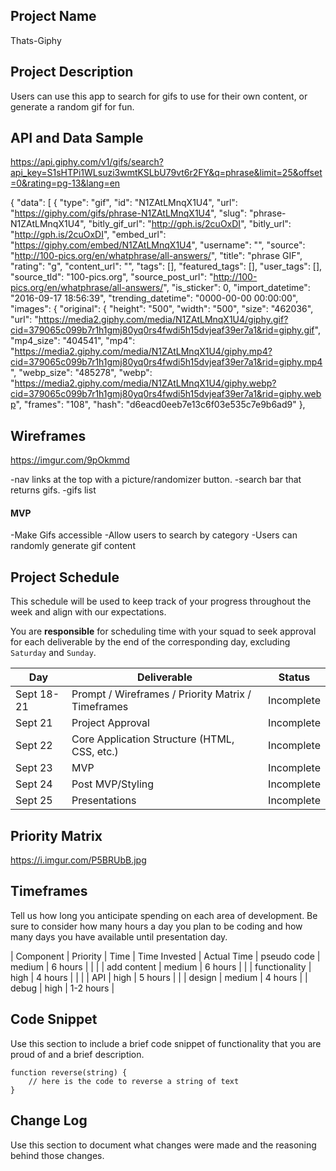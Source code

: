 
## Project Name

Thats-Giphy

## Project Description

Users can use this app to search for gifs to use for their own content, or generate a random gif for fun.  

## API and Data Sample

https://api.giphy.com/v1/gifs/search?api_key=S1sHTPi1WLsuzi3wmtKSLbU79vt6r2FY&q=phrase&limit=25&offset=0&rating=pg-13&lang=en

{
    "data": [
        {
            "type": "gif",
            "id": "N1ZAtLMnqX1U4",
            "url": "https://giphy.com/gifs/phrase-N1ZAtLMnqX1U4",
            "slug": "phrase-N1ZAtLMnqX1U4",
            "bitly_gif_url": "http://gph.is/2cuOxDI",
            "bitly_url": "http://gph.is/2cuOxDI",
            "embed_url": "https://giphy.com/embed/N1ZAtLMnqX1U4",
            "username": "",
            "source": "http://100-pics.org/en/whatphrase/all-answers/",
            "title": "phrase GIF",
            "rating": "g",
            "content_url": "",
            "tags": [],
            "featured_tags": [],
            "user_tags": [],
            "source_tld": "100-pics.org",
            "source_post_url": "http://100-pics.org/en/whatphrase/all-answers/",
            "is_sticker": 0,
            "import_datetime": "2016-09-17 18:56:39",
            "trending_datetime": "0000-00-00 00:00:00",
            "images": {
                "original": {
                    "height": "500",
                    "width": "500",
                    "size": "462036",
                    "url": "https://media2.giphy.com/media/N1ZAtLMnqX1U4/giphy.gif?cid=379065c099b7r1h1gmj80yq0rs4fwdi5h15dvjeaf39er7a1&rid=giphy.gif",
                    "mp4_size": "404541",
                    "mp4": "https://media2.giphy.com/media/N1ZAtLMnqX1U4/giphy.mp4?cid=379065c099b7r1h1gmj80yq0rs4fwdi5h15dvjeaf39er7a1&rid=giphy.mp4",
                    "webp_size": "485278",
                    "webp": "https://media2.giphy.com/media/N1ZAtLMnqX1U4/giphy.webp?cid=379065c099b7r1h1gmj80yq0rs4fwdi5h15dvjeaf39er7a1&rid=giphy.webp",
                    "frames": "108",
                    "hash": "d6eacd0eeb7e13c6f03e535c7e9b6ad9"
                },
              
                

## Wireframes

https://imgur.com/9pOkmmd

-nav links at the top with a picture/randomizer button.
-search bar that returns gifs. 
-gifs list
 

#### MVP 

-Make Gifs accessible 
-Allow users to search by category
-Users can randomly generate gif content

## Project Schedule

This schedule will be used to keep track of your progress throughout the week and align with our expectations.  

You are **responsible** for scheduling time with your squad to seek approval for each deliverable by the end of the corresponding day, excluding `Saturday` and `Sunday`.

|  Day | Deliverable | Status
|---|---| ---|
|Sept 18-21| Prompt / Wireframes / Priority Matrix / Timeframes | Incomplete
|Sept 21| Project Approval | Incomplete
|Sept 22| Core Application Structure (HTML, CSS, etc.) | Incomplete
|Sept 23| MVP | Incomplete
|Sept 24| Post MVP/Styling | Incomplete
|Sept 25| Presentations | Incomplete

## Priority Matrix

https://i.imgur.com/P5BRUbB.jpg

## Timeframes

Tell us how long you anticipate spending on each area of development. Be sure to consider how many hours a day you plan to be coding and how many days you have available until presentation day.


| Component     | Priority |  Time     | Time Invested | Actual Time 
| pseudo code   | medium   | 6 hours   |      |               |
| add content   | medium   | 6 hours   |      |
| functionality |  high    | 4 hours   |      |       |
| API           |  high    | 5 hours   |      |
| design        |  medium  | 4 hours   |
| debug         | high     | 1-2 hours |

## Code Snippet

Use this section to include a brief code snippet of functionality that you are proud of and a brief description.  

```
function reverse(string) {
	// here is the code to reverse a string of text
}
```

## Change Log
 Use this section to document what changes were made and the reasoning behind those changes.
